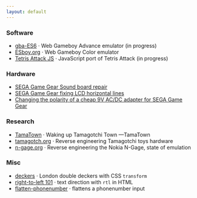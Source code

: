 ```yaml
---
layout: default
---
```


### Software

* [gba-ES6](http://loociano.github.io/gba-ES6/) · Web Gameboy Advance emulator (in progress)
* [ESboy.org](http://www.esboy.org) · Web Gameboy Color emulator
* [Tetris Attack JS](http://loociano.github.io/tetris-attack-ai/) · JavaScript port of Tetris Attack (in progress) 

### Hardware

* [SEGA Game Gear Sound board repair](https://imgur.com/a/5qy1zVO)
* [SEGA Game Gear fixing LCD horizontal lines](https://imgur.com/a/C0viddR)
* [Changing the polarity of a cheap 9V AC/DC adapter for SEGA Game Gear](https://imgur.com/a/HwOYssR)

### Research

* [TamaTown](http://tamagotch.org/tamatown) · Waking up Tamagotchi Town —TamaTown
* [tamagotch.org](http://tamagotch.org) · Reverse engineering Tamagotchi toys hardware
* [n-gage.org](http://n-gage.org) · Reverse engineering the Nokia N-Gage, state of emulation

### Misc

* [deckers](http://loociano.github.io/deckers) · London double deckers with CSS `transform`
* [right-to-left 101](http://loociano.github.io/right-to-left-html-101) · text direction with `rtl` in HTML
* [flatten-phonenumber](http://loociano.github.io/flatten-phonenumber/) · flattens a phonenumber input
